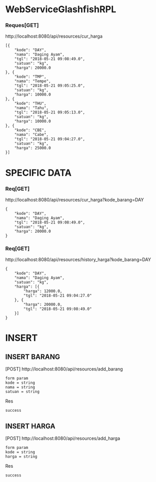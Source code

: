 # WebServiceGlashfishRPL

### Reques[GET]
http://localhost:8080/api/resources/cur_harga

```
[{
	"kode": "DAY",
	"nama": "Daging Ayam",
	"tgl": "2018-05-21 09:08:49.0",
	"satuan": "kg",
	"harga": 20000.0
}, {
	"kode": "TMP",
	"nama": "Tempe",
	"tgl": "2018-05-21 09:05:25.0",
	"satuan": "kg",
	"harga": 10000.0
}, {
	"kode": "THU",
	"nama": "Tahu",
	"tgl": "2018-05-21 09:05:13.0", 
	"satuan": "kg",
	"harga": 10000.0
}, {
	"kode": "CBE",
	"nama": "Cabe",
	"tgl": "2018-05-21 09:04:27.0",
	"satuan": "kg",
	"harga": 25000.0
}]
```

# SPECIFIC DATA
### Req[GET]
http://localhost:8080/api/resources/cur_harga?kode_barang=DAY
```
{
	"kode": "DAY",
	"nama": "Daging Ayam",
	"tgl": "2018-05-21 09:08:49.0",
	"satuan": "kg",
	"harga": 20000.0
}
```

### Req[GET]
http://localhost:8080/api/resources/history_harga?kode_barang=DAY
```
{
	"kode": "DAY",
	"nama": "Daging Ayam",
	"satuan": "kg",
	"harga": [{
		"harga": 12000.0,
		"tgl": "2018-05-21 09:04:27.0"
	}, {
		"harga": 20000.0,
		"tgl": "2018-05-21 09:08:49.0"
	}]
}
```
# INSERT
## INSERT BARANG
[POST] 
http://localhost:8080/api/resources/add_barang

```
form param
kode = string
nama = string
satuan = string
```

Res

```
success
```

## INSERT HARGA
[POST] 
http://localhost:8080/api/resources/add_harga

```
form param
kode = string
harga = string
```

Res

```
success
```

